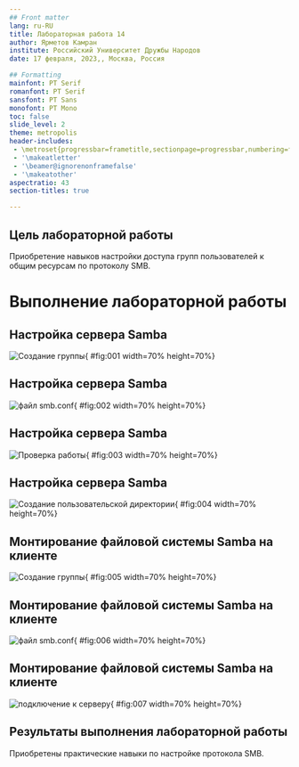 ```yaml
---
## Front matter
lang: ru-RU
title: Лабораторная работа 14
author: Ярметов Камран
institute: Российский Университет Дружбы Народов
date: 17 февраля, 2023,, Москва, Россия

## Formatting
mainfont: PT Serif
romanfont: PT Serif
sansfont: PT Sans
monofont: PT Mono
toc: false
slide_level: 2
theme: metropolis
header-includes: 
 - \metroset{progressbar=frametitle,sectionpage=progressbar,numbering=fraction}
 - '\makeatletter'
 - '\beamer@ignorenonframefalse'
 - '\makeatother'
aspectratio: 43
section-titles: true

---
```


## Цель лабораторной работы

Приобретение навыков настройки доступа групп пользователей к общим ресурсам по протоколу SMB.

# Выполнение лабораторной работы

## Настройка сервера Samba 

![Создание группы](image/01.png){ #fig:001 width=70% height=70%}

## Настройка сервера Samba 

![файл smb.conf](image/02.png){ #fig:002 width=70% height=70%}

## Настройка сервера Samba 

![Проверка работы](image/03.png){ #fig:003 width=70% height=70%}

## Настройка сервера Samba 

![Создание пользовательской директории](image/04.png){ #fig:004 width=70% height=70%}

## Монтирование файловой системы Samba на клиенте 

![Создание группы](image/05.png){ #fig:005 width=70% height=70%}

## Монтирование файловой системы Samba на клиенте

![файл smb.conf](image/06.png){ #fig:006 width=70% height=70%}

## Монтирование файловой системы Samba на клиенте

![подключение к серверу](image/07.png){ #fig:007 width=70% height=70%}

## Результаты выполнения лабораторной работы

Приобретены практические навыки по настройке протокола SMB.